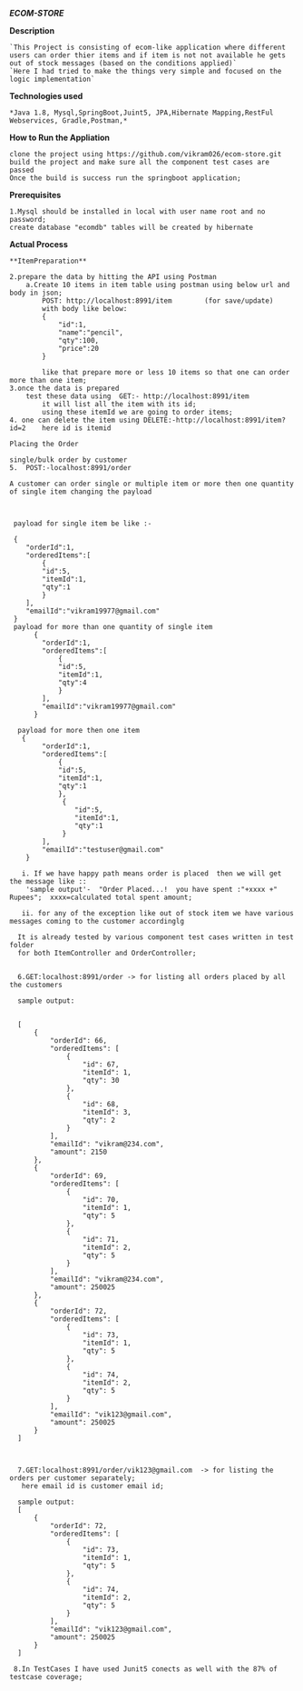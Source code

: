 ***ECOM-STORE***


**Description**

    `This Project is consisting of ecom-like application where different users can order thier items and if item is not not available he gets out of stock messages (based on the conditions applied)`
    `Here I had tried to make the things very simple and focused on the logic implementation`

**Technologies used**

    *Java 1.8, Mysql,SpringBoot,Juint5, JPA,Hibernate Mapping,RestFul Webservices, Gradle,Postman,*
    
    
**How to Run the Appliation** 

    clone the project using https://github.com/vikram026/ecom-store.git
    build the project and make sure all the component test cases are passed 
    Once the build is success run the springboot application;
    

**Prerequisites**
    
    1.Mysql should be installed in local with user name root and no password;
    create database "ecomdb" tables will be created by hibernate
    
**Actual Process**



    **ItemPreparation**
    
    2.prepare the data by hitting the API using Postman 
        a.Create 10 items in item table using postman using below url and body in json;
            POST: http://localhost:8991/item        (for save/update)
            with body like below:
            {
            	"id":1,
            	"name":"pencil",
            	"qty":100,
            	"price":20
            }
            
            like that prepare more or less 10 items so that one can order more than one item;
    3.once the data is prepared 
        test these data using  GET:- http://localhost:8991/item
            it will list all the item with its id;
            using these itemId we are going to order items;
    4. one can delete the item using DELETE:-http://localhost:8991/item?id=2    here id is itemid
    
    Placing the Order 
    
    single/bulk order by customer
    5.  POST:-localhost:8991/order
    
    A customer can order single or multiple item or more then one quantity of single item changing the payload
    
    
      
     payload for single item be like :-
     
     {
     	"orderId":1,
     	"orderedItems":[ 
     		{
     		"id":5,
     		"itemId":1,
     		"qty":1
     		}
     	],
     	"emailId":"vikram19977@gmail.com"
     }
     payload for more than one quantity of single item
          {
          	"orderId":1,
          	"orderedItems":[ 
          		{
          		"id":5,
          		"itemId":1,
          		"qty":4
          		}
          	],
          	"emailId":"vikram19977@gmail.com"
          }
          
      payload for more then one item 
       {
            "orderId":1,
            "orderedItems":[ 
                {
                "id":5,
                "itemId":1,
                "qty":1
                },
                 {
                    "id":5,
                    "itemId":1,
                    "qty":1
                 }
            ],
            "emailId":"testuser@gmail.com"
        }  
        
       i. If we have happy path means order is placed  then we will get the message like ::
        'sample output'-  "Order Placed...!  you have spent :"+xxxx +" Rupees";  xxxx=calculated total spent amount;
       
       ii. for any of the exception like out of stock item we have various messages coming to the customer accordinglg
      
      It is already tested by various component test cases written in test folder 
      for both ItemController and OrderController;
      
      
      6.GET:localhost:8991/order -> for listing all orders placed by all the customers
      
      sample output:
      
      
      [
          {
              "orderId": 66,
              "orderedItems": [
                  {
                      "id": 67,
                      "itemId": 1,
                      "qty": 30
                  },
                  {
                      "id": 68,
                      "itemId": 3,
                      "qty": 2
                  }
              ],
              "emailId": "vikram@234.com",
              "amount": 2150
          },
          {
              "orderId": 69,
              "orderedItems": [
                  {
                      "id": 70,
                      "itemId": 1,
                      "qty": 5
                  },
                  {
                      "id": 71,
                      "itemId": 2,
                      "qty": 5
                  }
              ],
              "emailId": "vikram@234.com",
              "amount": 250025
          },
          {
              "orderId": 72,
              "orderedItems": [
                  {
                      "id": 73,
                      "itemId": 1,
                      "qty": 5
                  },
                  {
                      "id": 74,
                      "itemId": 2,
                      "qty": 5
                  }
              ],
              "emailId": "vik123@gmail.com",
              "amount": 250025
          }
      ]
      
      
      
      7.GET:localhost:8991/order/vik123@gmail.com  -> for listing the orders per customer separately;  
       here email id is customer email id;
       
      sample output:
      [
          {
              "orderId": 72,
              "orderedItems": [
                  {
                      "id": 73,
                      "itemId": 1,
                      "qty": 5
                  },
                  {
                      "id": 74,
                      "itemId": 2,
                      "qty": 5
                  }
              ],
              "emailId": "vik123@gmail.com",
              "amount": 250025
          }
      ]
       
     8.In TestCases I have used Junit5 conects as well with the 87% of testcase coverage;
     
     
       
      
          
        
        


    
  
